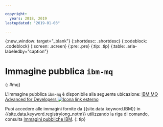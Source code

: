 ```yaml
---

copyright:
  years: 2018, 2019
lastupdated: "2019-01-03"

---
```


{:new_window: target="_blank"}
{:shortdesc: .shortdesc}
{:codeblock: .codeblock}
{:screen: .screen}
{:pre: .pre}
{:tip: .tip}
{:table: .aria-labeledby="caption"}

# Immagine pubblica `ibm-mq` 
{: #mq}

L'immagine pubblica `ibm-mq` è disponibile alla seguente ubicazione: [IBM MQ Advanced for Developers ![Icona link esterno](../../../icons/launch-glyph.svg "Icona link esterno")](https://hub.docker.com/r/ibmcom/mq/)

Puoi accedere alle immagini fornite da {{site.data.keyword.IBM}} in {{site.data.keyword.registrylong_notm}} utilizzando la riga di comando, consulta [Immagini pubbliche IBM](/docs/services/Registry/registry_public_images.html#public_images).
{: tip}
